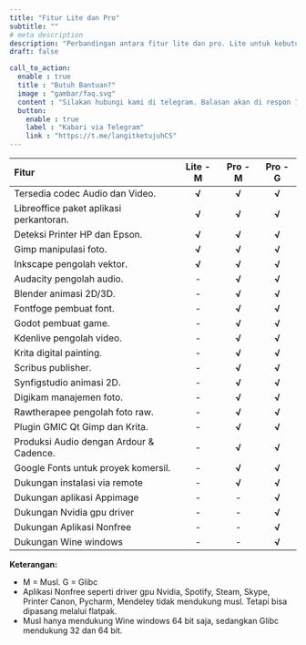```yaml
---
title: "Fitur Lite dan Pro"
subtitle: ""
# meta description
description: "Perbandingan antara fitur lite dan pro. Lite untuk kebutuhan sederhana, sedangkan pro untuk kebutuhan profesional."
draft: false

call_to_action:
  enable : true
  title : "Butuh Bantuan?"
  image : "gambar/faq.svg"
  content : "Silakan hubungi kami di telegram. Balasan akan di respon 1x3 jam."
  button:
    enable : true
    label : "Kabari via Telegram"
    link : "https://t.me/langitketujuhCS"
---
```


Fitur | **Lite - M** | **Pro - M** | **Pro - G**
:--- | :---: | :---: | :---:
Tersedia codec Audio dan Video. | **√** | **√** | **√**
Libreoffice paket aplikasi perkantoran. | **√** | **√** | **√**
Deteksi Printer HP dan Epson. | **√** | **√** | **√**
Gimp manipulasi foto. | **√** | **√** | **√**
Inkscape pengolah vektor. | **√** | **√** | **√**
Audacity pengolah audio. | - | **√** | **√**
Blender animasi 2D/3D. | - | **√** | **√**
Fontfoge pembuat font. | - | **√** | **√**
Godot pembuat game. | - | **√** | **√**
Kdenlive pengolah video. | - | **√** | **√**
Krita digital painting. | - | **√** | **√**
Scribus publisher. | - | **√** | **√**
Synfigstudio animasi 2D. | - | **√** | **√**
Digikam manajemen foto. | - | **√** | **√**
Rawtherapee pengolah foto raw. | - | **√** | **√**
Plugin GMIC Qt Gimp dan Krita. | - | **√** | **√**
Produksi Audio dengan Ardour & Cadence. | - | **√** | **√**
Google Fonts untuk proyek komersil. | - | **√** | **√**
Dukungan instalasi via remote | - | **√** | **√**
Dukungan aplikasi Appimage | - | - | **√**
Dukungan Nvidia gpu driver | - | - | **√**
Dukungan Aplikasi Nonfree  | - | - | **√**
Dukungan Wine windows | - | - | **√**

**Keterangan:**

- M = Musl. G = Glibc
- Aplikasi Nonfree seperti driver gpu Nvidia, Spotify, Steam, Skype, Printer Canon, Pycharm, Mendeley tidak mendukung musl. Tetapi bisa dipasang melalui flatpak.
- Musl hanya mendukung Wine windows 64 bit saja, sedangkan Glibc mendukung 32 dan 64 bit.
